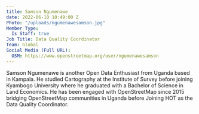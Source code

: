 ```yaml
---
title: Samson Ngumenawe
date: 2022-06-10 10:49:00 Z
Photo: "/uploads/ngumenawesamson.jpg"
Member Type:
  Is Staff: true
Job Title: Data Quality Coordinator
Team: Global
Social Media (Full URL):
  OSM: https://www.openstreetmap.org/user/ngumenawesamson
---
```


Samson Ngumenawe is another Open Data Enthusiast from Uganda based in Kampala. He studied Cartography at the Institute of Survey before joining Kyambogo University where he graduated with a Bachelor of Science in Land Economics. He has been engaged with OpenStreetMap since 2015 bridging OpenStreetMap communities in Uganda before Joining HOT as the Data Quality Coordinator.
